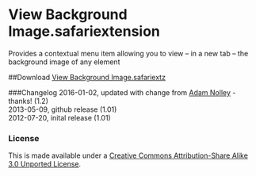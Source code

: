 View Background Image.safariextension
=====================================

Provides a contextual menu item allowing you to view – in a new tab – the background image of any element

##Download
[View Background Image.safariextz](http://www.gingerbeardman.com/safari/View%20Background%20Image.safariextz)

###Changelog
2016-01-02, updated with change from [Adam Nolley](http://nanovivid.com) - thanks! (1.2)  
2013-05-09, github release (1.01)  
2012-07-20, inital release (1.01)  

### License
This is made available under a [Creative Commons Attribution-Share Alike 3.0 Unported License](http://creativecommons.org/licenses/by-sa/3.0).